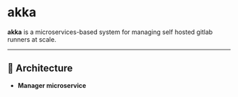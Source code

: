 # akka

**akka** is a microservices-based system for managing self hosted gitlab runners at scale.

---

## 🧩 Architecture

- **Manager microservice**

